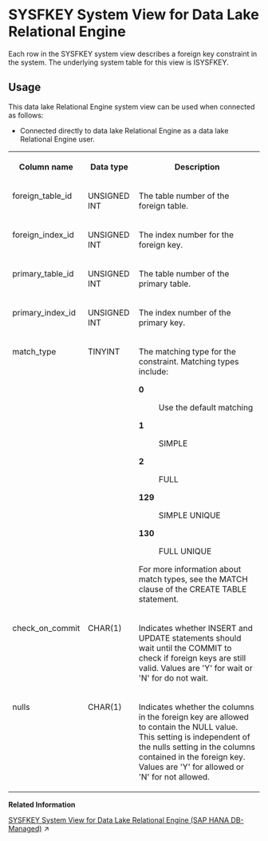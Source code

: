 <!-- loio3be8a8d96c5f1014bb2cb502516a5227 -->

# SYSFKEY System View for Data Lake Relational Engine

Each row in the SYSFKEY system view describes a foreign key constraint in the system. The underlying system table for this view is ISYSFKEY.



<a name="loio3be8a8d96c5f1014bb2cb502516a5227__section_bg3_c2q_b4b"/>

## Usage

This data lake Relational Engine system view can be used when connected as follows:

-   Connected directly to data lake Relational Engine as a data lake Relational Engine user.




<table>
<tr>
<th valign="top">

Column name

</th>
<th valign="top">

Data type

</th>
<th valign="top">

Description

</th>
</tr>
<tr>
<td valign="top">

foreign\_table\_id

</td>
<td valign="top">

UNSIGNED INT

</td>
<td valign="top">

The table number of the foreign table.

</td>
</tr>
<tr>
<td valign="top">

foreign\_index\_id

</td>
<td valign="top">

UNSIGNED INT

</td>
<td valign="top">

The index number for the foreign key.

</td>
</tr>
<tr>
<td valign="top">

primary\_table\_id

</td>
<td valign="top">

UNSIGNED INT

</td>
<td valign="top">

The table number of the primary table.

</td>
</tr>
<tr>
<td valign="top">

primary\_index\_id

</td>
<td valign="top">

UNSIGNED INT

</td>
<td valign="top">

The index number of the primary key.

</td>
</tr>
<tr>
<td valign="top">

match\_type

</td>
<td valign="top">

TINYINT

</td>
<td valign="top">

The matching type for the constraint. Matching types include:


<dl>
<dt><b>

0

</b></dt>
<dd>

Use the default matching



</dd><dt><b>

1

</b></dt>
<dd>

SIMPLE



</dd><dt><b>

2

</b></dt>
<dd>

FULL



</dd><dt><b>

129

</b></dt>
<dd>

SIMPLE UNIQUE



</dd><dt><b>

130

</b></dt>
<dd>

FULL UNIQUE



</dd>
</dl>

For more information about match types, see the MATCH clause of the CREATE TABLE statement.

</td>
</tr>
<tr>
<td valign="top">

check\_on\_commit

</td>
<td valign="top">

CHAR\(1\)

</td>
<td valign="top">

Indicates whether INSERT and UPDATE statements should wait until the COMMIT to check if foreign keys are still valid. Values are 'Y' for wait or 'N' for do not wait.

</td>
</tr>
<tr>
<td valign="top">

nulls

</td>
<td valign="top">

CHAR\(1\)

</td>
<td valign="top">

Indicates whether the columns in the foreign key are allowed to contain the NULL value. This setting is independent of the nulls setting in the columns contained in the foreign key. Values are 'Y' for allowed or 'N' for not allowed.

</td>
</tr>
</table>

**Related Information**  


[SYSFKEY System View for Data Lake Relational Engine (SAP HANA DB-Managed)](https://help.sap.com/viewer/a898e08b84f21015969fa437e89860c8/2024_1_QRC/en-US/24f16387665e47a492bd2517a5a27a33.html "Each row in the SYSFKEY system view describes a foreign key constraint in the system. The underlying system table for this view is ISYSFKEY.") :arrow_upper_right:

